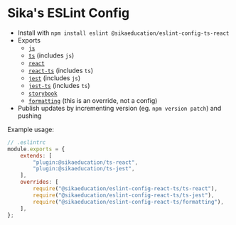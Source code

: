 # Sika's ESLint Config

* Install with `npm install eslint @sikaeducation/eslint-config-ts-react`
* Exports
	* [`js`](./lib/js.overrides.js)
	* [`ts`](./lib/ts.overrides.js) (includes `js`)
	* [`react`](./lib/react.overrides.js)
	* [`react-ts`](./lib/react.ts.overrides.js) (includes `ts`)
	* [`jest`](./lib/jest.overrides.js) (includes `js`)
	* [`jest-ts`](./lib/jest.ts.overrides.js) (includes `ts`)
	* [`storybook`](./lib/storybook.overrides.js)
	* [`formatting`](./lib/formatting.overrides.js) (this is an override, not a config)
* Publish updates by incrementing version (eg. `npm version patch`) and pushing

Example usage:

```js
// .eslintrc
module.exports = {
	extends: [
		"plugin:@sikaeducation/ts-react",
		"plugin:@sikaeducation/ts-jest",
	],
	overrides: [
		require("@sikaeducation/eslint-config-react-ts/ts-react"),
		require("@sikaeducation/eslint-config-react-ts/ts-jest"),
		require("@sikaeducation/eslint-config-react-ts/formatting"),
	],
};
```

